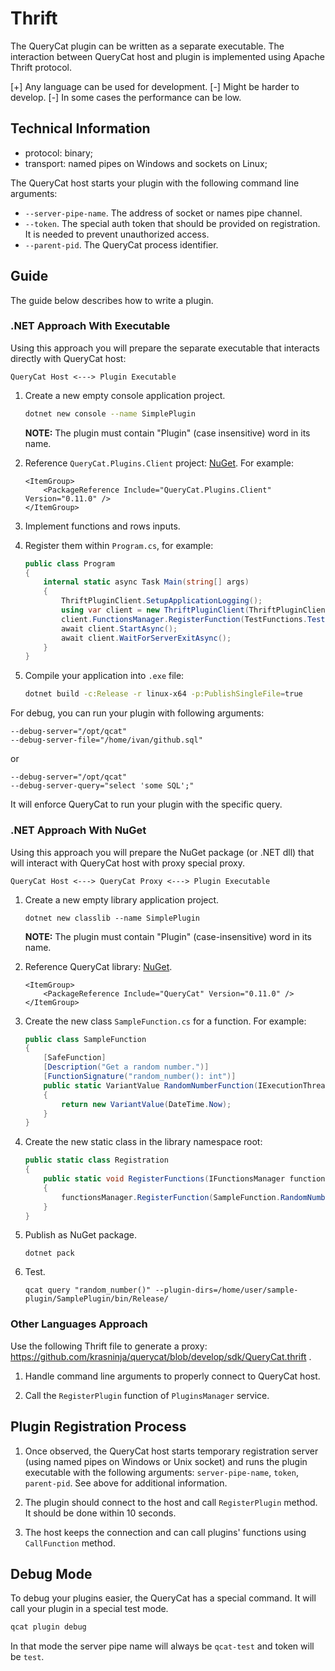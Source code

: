 # Thrift

The QueryCat plugin can be written as a separate executable. The interaction between QueryCat host and plugin is implemented using Apache Thrift protocol.

[+] Any language can be used for development.
[-] Might be harder to develop.
[-] In some cases the performance can be low.

## Technical Information

- protocol: binary;
- transport: named pipes on Windows and sockets on Linux;

The QueryCat host starts your plugin with the following command line arguments:

- `--server-pipe-name`. The address of socket or names pipe channel.
- `--token`. The special auth token that should be provided on registration. It is needed to prevent unauthorized access.
- `--parent-pid`. The QueryCat process identifier.

## Guide

The guide below describes how to write a plugin.

### .NET Approach With Executable

Using this approach you will prepare the separate executable that interacts directly with QueryCat host:

```
QueryCat Host <---> Plugin Executable
```

1. Create a new empty console application project.

    ```bash
    dotnet new console --name SimplePlugin
    ```

    **NOTE:** The plugin must contain "Plugin" (case insensitive) word in its name.

2. Reference `QueryCat.Plugins.Client` project: [NuGet](https://www.nuget.org/packages/QueryCat.Plugins.Client). For example:

    ```
    <ItemGroup>
        <PackageReference Include="QueryCat.Plugins.Client" Version="0.11.0" />
    </ItemGroup>
    ```

3. Implement functions and rows inputs.

4. Register them within `Program.cs`, for example:

    ```csharp
    public class Program
    {
        internal static async Task Main(string[] args)
        {
            ThriftPluginClient.SetupApplicationLogging();
            using var client = new ThriftPluginClient(ThriftPluginClient.ConvertCommandLineArguments(args));
            client.FunctionsManager.RegisterFunction(TestFunctions.TestCombineFunction);
            await client.StartAsync();
            await client.WaitForServerExitAsync();
        }
    }
    ```

5. Compile your application into `.exe` file:

    ```bash
    dotnet build -c:Release -r linux-x64 -p:PublishSingleFile=true
    ```

For debug, you can run your plugin with following arguments:

```
--debug-server="/opt/qcat"
--debug-server-file="/home/ivan/github.sql"
```

or

```
--debug-server="/opt/qcat"
--debug-server-query="select 'some SQL';"
```

It will enforce QueryCat to run your plugin with the specific query.

### .NET Approach With NuGet

Using this approach you will prepare the NuGet package (or .NET dll) that will interact with QueryCat host with proxy special proxy.

```
QueryCat Host <---> QueryCat Proxy <---> Plugin Executable
```

1. Create a new empty library application project.

    ```shell
    dotnet new classlib --name SimplePlugin
    ```

    **NOTE:** The plugin must contain "Plugin" (case-insensitive) word in its name.

2. Reference QueryCat library: [NuGet](https://www.nuget.org/packages/QueryCat).

    ```
    <ItemGroup>
        <PackageReference Include="QueryCat" Version="0.11.0" />
    </ItemGroup>
    ```

3. Create the new class `SampleFunction.cs` for a function. For example:

    ```csharp
    public class SampleFunction
    {
        [SafeFunction]
        [Description("Get a random number.")]
        [FunctionSignature("random_number(): int")]
        public static VariantValue RandomNumberFunction(IExecutionThread thread)
        {
            return new VariantValue(DateTime.Now);
        }
    }
    ```

4. Create the new static class in the library namespace root:

    ```csharp
    public static class Registration
    {
        public static void RegisterFunctions(IFunctionsManager functionsManager)
        {
            functionsManager.RegisterFunction(SampleFunction.RandomNumberFunction);
        }
    }
    ```

5. Publish as NuGet package.

   ```shell
   dotnet pack
   ```

6. Test.

    ```shell
    qcat query "random_number()" --plugin-dirs=/home/user/sample-plugin/SamplePlugin/bin/Release/
    ```

### Other Languages Approach

Use the following Thrift file to generate a proxy: https://github.com/krasninja/querycat/blob/develop/sdk/QueryCat.thrift .

1. Handle command line arguments to properly connect to QueryCat host.

2. Call the `RegisterPlugin` function of `PluginsManager` service.

## Plugin Registration Process

1. Once observed, the QueryCat host starts temporary registration server (using named pipes on Windows or Unix socket) and runs the plugin executable with the following arguments: `server-pipe-name`, `token`, `parent-pid`. See above for additional information.

2. The plugin should connect to the host and call `RegisterPlugin` method. It should be done within 10 seconds.

3. The host keeps the connection and can call plugins' functions using `CallFunction` method.

## Debug Mode

To debug your plugins easier, the QueryCat has a special command. It will call your plugin in a special test mode.

```bash
qcat plugin debug
```

In that mode the server pipe name will always be `qcat-test` and token will be `test`.
